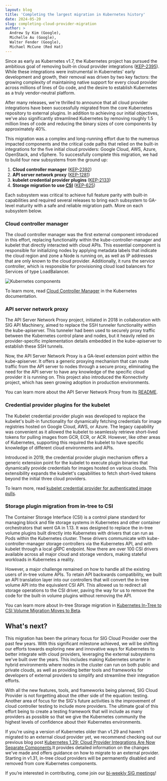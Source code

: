 ```yaml
---
layout: blog
title: 'Completing the largest migration in Kubernetes history'
date: 2024-05-20
slug: completing-cloud-provider-migration
author: >
  Andrew Sy Kim (Google),
  Michelle Au (Google),
  Walter Fender (Google),
  Michael McCune (Red Hat)
---
```


Since as early as Kubernetes v1.7, the Kubernetes project has pursued the ambitious goal of removing built-in cloud provider integrations ([KEP-2395](https://github.com/kubernetes/enhancements/blob/master/keps/sig-cloud-provider/2395-removing-in-tree-cloud-providers/README.md)).
While these integrations were instrumental in Kubernetes' early development and growth, their removal was driven by two key factors:
the growing complexity of maintaining native support for every cloud provider across millions of lines of Go code, and the desire to establish
Kubernetes as a truly vendor-neutral platform.

After many releases, we're thrilled to announce that all cloud provider integrations have been successfully migrated from the core Kubernetes repository to external plugins.
In addition to achieving our initial objectives, we've also significantly streamlined Kubernetes by removing roughly 1.5 million lines of code and reducing the binary sizes of core components by approximately 40%.

This migration was a complex and long-running effort due to the numerous impacted components and the critical code paths that relied on the built-in integrations for the
five initial cloud providers: Google Cloud, AWS, Azure, OpenStack, and vSphere. To successfully complete this migration, we had to build four new subsystems from the ground up:

1. **Cloud controller manager** ([KEP-2392](https://github.com/kubernetes/enhancements/blob/master/keps/sig-cloud-provider/2392-cloud-controller-manager/README.md))
1. **API server network proxy** ([KEP-1281](https://github.com/kubernetes/enhancements/tree/master/keps/sig-api-machinery/1281-network-proxy))
1. **kubelet credential provider plugins** ([KEP-2133](https://github.com/kubernetes/enhancements/tree/master/keps/sig-node/2133-kubelet-credential-providers))
1. **Storage migration to use [CSI](https://github.com/container-storage-interface/spec?tab=readme-ov-file#container-storage-interface-csi-specification-)** ([KEP-625](https://github.com/kubernetes/enhancements/blob/master/keps/sig-storage/625-csi-migration/README.md))

Each subsystem was critical to achieve full feature parity with built-in capabilities and required several releases to bring each subsystem to GA-level maturity with a safe and
reliable migration path. More on each subsystem below.

### Cloud controller manager

The cloud controller manager was the first external component introduced in this effort, replacing functionality within the kube-controller-manager and kubelet that directly interacted with cloud APIs.
This essential component is responsible for initializing nodes by applying metadata labels that indicate the cloud region and zone a Node is running on, as well as IP addresses that are only known to the cloud provider.
Additionally, it runs the service controller, which is responsible for provisioning cloud load balancers for Services of type LoadBalancer.

![Kubernetes components](/images/docs/components-of-kubernetes.svg)

To learn more, read [Cloud Controller Manager](/docs/concepts/architecture/cloud-controller/) in the Kubernetes documentation.

### API server network proxy

The API Server Network Proxy project, initiated in 2018 in collaboration with SIG API Machinery, aimed to replace the SSH tunneler functionality within the kube-apiserver.
This tunneler had been used to securely proxy traffic between the Kubernetes control plane and nodes, but it heavily relied on provider-specific implementation details embedded in the kube-apiserver to establish these SSH tunnels.

Now, the API Server Network Proxy is a GA-level extension point within the kube-apiserver. It offers a generic proxying mechanism that can route traffic from the API server to nodes through a secure proxy,
eliminating the need for the API server to have any knowledge of the specific cloud provider it is running on. This project also introduced the Konnectivity project, which has seen growing adoption in production environments.

You can learn more about the API Server Network Proxy from its [README](https://github.com/kubernetes-sigs/apiserver-network-proxy#readme).

### Credential provider plugins for the kubelet

The Kubelet credential provider plugin was developed to replace the kubelet's built-in functionality for dynamically fetching credentials for image registries hosted on Google Cloud, AWS, or Azure.
The legacy capability was convenient as it allowed the kubelet to seamlessly retrieve short-lived tokens for pulling images from GCR, ECR, or ACR. However, like other areas of Kubernetes, supporting
this required the kubelet to have specific knowledge of different cloud environments and APIs.

Introduced in 2019, the credential provider plugin mechanism offers a generic extension point for the kubelet to execute plugin binaries that dynamically provide credentials for images hosted on various clouds.
This extensibility expands the kubelet's capabilities to fetch short-lived tokens beyond the initial three cloud providers.

To learn more, read [kubelet credential provider for authenticated image pulls](/docs/concepts/containers/images/#kubelet-credential-provider).

### Storage plugin migration from in-tree to CSI

The Container Storage Interface (CSI) is a control plane standard for managing block and file storage systems in Kubernetes and other container orchestrators that went GA in 1.13.
It was designed to replace the in-tree volume plugins built directly into Kubernetes with drivers that can run as Pods within the Kubernetes cluster.
These drivers communicate with kube-controller-manager storage controllers via the Kubernetes API, and with kubelet through a local gRPC endpoint.
Now there are over 100 CSI drivers available across all major cloud and storage vendors, making stateful workloads in Kubernetes a reality.

However, a major challenge remained on how to handle all the existing users of in-tree volume APIs. To retain API backwards compatibility,
we built an API translation layer into our controllers that will convert the in-tree volume API into the equivalent CSI API. This allowed us to redirect all storage operations to the CSI driver,
paving the way for us to remove the code for the built-in volume plugins without removing the API.

You can learn more about In-tree Storage migration in [Kubernetes In-Tree to CSI Volume Migration Moves to Beta](https://kubernetes.io/blog/2019/12/09/kubernetes-1-17-feature-csi-migration-beta/).

## What's next?

This migration has been the primary focus for SIG Cloud Provider over the past few years. With this significant milestone achieved, we will be shifting our efforts towards exploring new
and innovative ways for Kubernetes to better integrate with cloud providers, leveraging the external subsystems we've built over the years. This includes making Kubernetes smarter in
hybrid environments where nodes in the cluster can run on both public and private clouds, as well as providing better tools and frameworks for developers of external providers to simplify and streamline their integration efforts.

With all the new features, tools, and frameworks being planned, SIG Cloud Provider is not forgetting about the other side of the equation: testing. Another area of focus for the SIG's future activities is the improvement of
cloud controller testing to include more providers. The ultimate goal of this effort being to create a testing framework that will include as many providers as possible so that we give the Kubernetes community the highest
levels of confidence about their Kubernetes environments.

If you're using a version of Kubernetes older than v1.29 and haven't migrated to an external cloud provider yet, we recommend checking out our previous blog post [Kubernetes 1.29: Cloud Provider Integrations Are Now Separate Components](/blog/2023/12/14/cloud-provider-integration-changes/).It provides detailed information on the changes we've made and offers guidance on how to migrate to an external provider. Starting in v1.31, in-tree cloud providers will be permanently disabled and removed from core Kubernetes components.

If you’re interested in contributing, come join our [bi-weekly SIG meetings](https://github.com/kubernetes/community/tree/master/sig-cloud-provider#meetings)!